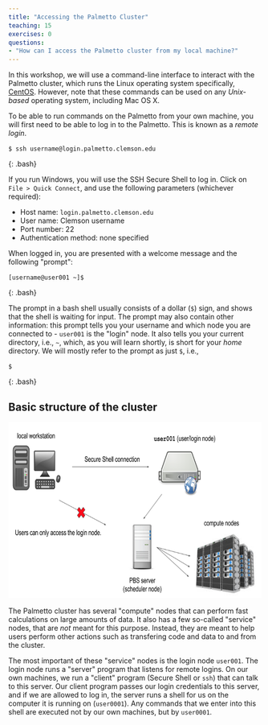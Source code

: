 ```yaml
---
title: "Accessing the Palmetto Cluster"
teaching: 15
exercises: 0
questions:
- "How can I access the Palmetto cluster from my local machine?"
---
```


In this workshop,
we will use a command-line interface to interact with
the Palmetto cluster, which runs the Linux operating system
specifically, [CentOS](https://www.centos.org/).
However, note that these commands can be used on
any *Unix-based* operating system,
including Mac OS X.

To be able to run commands on the Palmetto from your own machine,
you will first need to be able to log in to the Palmetto.
This is known as a *remote login*.

~~~
$ ssh username@login.palmetto.clemson.edu
~~~
{: .bash}

If you run Windows,
you will use the SSH Secure Shell to log in.
Click on  `File > Quick Connect`,
and use the following parameters (whichever required):

* Host name: `login.palmetto.clemson.edu`
* User name: Clemson username
* Port number: 22
* Authentication method: none specified

When logged in,
you are presented with a welcome message
and the following "prompt":

~~~
[username@user001 ~]$
~~~
{: .bash}

The prompt in a bash shell usually
consists of a dollar (`$`) sign,
and shows that the shell is waiting for input.
The prompt may also contain other information:
this prompt tells you your username and which node
you are connected to -
`user001` is the "login" node.
It also tells you your current directory,
i.e., `~`, which, as you will learn shortly,
is short for your *home* directory.
We will mostly refer to the prompt as just `$`, i.e.,

~~~
$
~~~
{: .bash}

## Basic structure of the cluster

<img src="../fig/palmetto-structure.png" alt="Structure of the Palmetto Cluster" style="height:350px">

The Palmetto cluster has several "compute" nodes
that can perform fast calculations on large amounts of data.
It also has a few so-called "service" nodes,
that are *not* meant for this purpose.
Instead, they are meant to help users perform other actions
such as transfering code and data to and from the cluster.

The most important of these "service" nodes is
the login node `user001`.
The login node runs a "server" program
that listens for remote logins.
On our own machines, we run a "client" program
(Secure Shell or `ssh`) that can talk to this server.
Our client program passes our login credentials to this server,
and if we are allowed to log in,
the server runs a shell for us on the computer
it is running on (`user0001`).
Any commands that we enter into this shell
are executed not by our own machines,
but by `user0001`.
